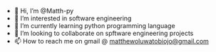 - 👋 Hi, I’m @Matth-py
- 👀 I’m interested in software engineering
- 🌱 I’m currently learning python programming language
- 💞️ I’m looking to collaborate on spftware engineering projects
- 📫 How to reach me on gmail @ matthewoluwatobiojo@gmail.com

<!---
Matth-py/Matth-py is a ✨ special ✨ repository because its `README.md` (this file) appears on your GitHub profile.
You can click the Preview link to take a look at your changes.
--->
